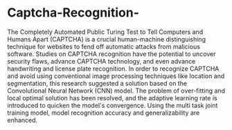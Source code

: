 # Captcha-Recognition-
The Completely Automated Public Turing Test to Tell Computers and Humans Apart (CAPTCHA) is a crucial human-machine distinguishing technique for websites to fend off automatic attacks from malicious software. Studies on CAPTCHA recognition have the potential to uncover security flaws, advance CAPTCHA technology, and even advance handwriting and license plate recognition. In order to recognize CAPTCHA and avoid using conventional image processing techniques like location and segmentation, this research suggested a solution based on the Convolutional Neural Network (CNN) model. The problem of over-fitting and local optimal solution has been resolved, and the adaptive learning rate is introduced to quicken the model's convergence. Using the multi task joint training model, model recognition accuracy and generalizability are enhanced.


